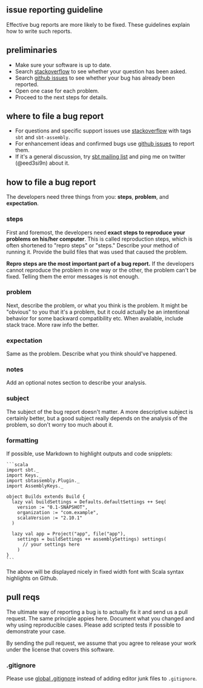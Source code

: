   [1]: https://github.com/sbt/sbt-assembly/issues
  [2]: http://groups.google.com/group/simple-build-tool
  [3]: http://stackoverflow.com/questions/tagged/sbt-assembly

issue reporting guideline
-------------------------

Effective bug reports are more likely to be fixed. These guidelines explain how to write such reports.

## preliminaries

- Make sure your software is up to date.
- Search [stackoverflow][3] to see whether your question has been asked.
- Search [github issues][1] to see whether your bug has already been reported.
- Open one case for each problem.
- Proceed to the next steps for details.

## where to file a bug report

- For questions and specific support issues use [stackoverflow][3] with tags `sbt` and `sbt-assembly`.
- For enhancement ideas and confirmed bugs use [github issues][1] to report them.
- If it's a general discussion, try [sbt mailing list][2] and ping me on twitter (@eed3si9n) about it.

## how to file a bug report

The developers need three things from you: **steps**, **problem**, and **expectation**.

### steps

First and foremost, the developers need **exact steps to reproduce your problems on his/her computer**. This is called reproduction steps, which is often shortened to "repro steps" or "steps." Describe your method of running it. Provide the build files that was used that caused the problem.

**Repro steps are the most important part of a bug report.** If the developers cannot reproduce the problem in one way or the other, the problem can't be fixed. Telling them the error messages is not enough.

### problem

Next, describe the problem, or what you think is the problem. It might be "obvious" to you that it's a problem, but it could actually be an intentional behavior for some backward compatibility etc. When available, include stack trace. More raw info the better.

### expectation

Same as the problem. Describe what you think should've happened.

### notes

Add an optional notes section to describe your analysis.

### subject

The subject of the bug report doesn't matter. A more descriptive subject is certainly better, but a good subject really depends on the analysis of the problem, so don't worry too much about it.

### formatting

If possible, use Markdown to highlight outputs and code snipplets:

    ```scala
    import sbt._
    import Keys._
    import sbtassembly.Plugin._
    import AssemblyKeys._

    object Builds extends Build {
      lazy val buildSettings = Defaults.defaultSettings ++ Seq(
        version := "0.1-SNAPSHOT",
        organization := "com.example",
        scalaVersion := "2.10.1"
      )

      lazy val app = Project("app", file("app"),
        settings = buildSettings ++ assemblySettings) settings(
          // your settings here
        )
    }
    ```

The above will be displayed nicely in fixed width font with Scala syntax highlights on Github.

## pull reqs

The ultimate way of reporting a bug is to actually fix it and send us a pull request. The same principle appies here. Document what you changed and why using reproducible cases. Please add scripted tests if possible to demonstrate your case.

By sending the pull request, we assume that you agree to release your work under the license that covers this software.

### .gitignore

Please use [global .gitignore](http://help.github.com/ignore-files/) instead of adding editor junk files to `.gitignore`.
